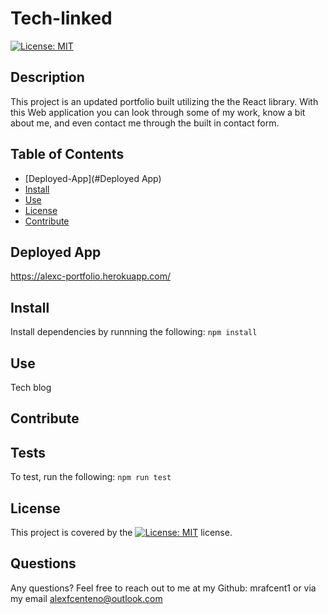 # Tech-linked
[![License: MIT](https://img.shields.io/badge/License-MIT-yellow.svg)](https://opensource.org/licenses/MIT)

## Description
This project is an updated portfolio built utilizing the the React library.
With this Web application you can look through some of my work, know a bit about me, and even contact me through the built in contact form.

## Table of Contents
* [Deployed-App](#Deployed App)
* [Install](#Install)
* [Use](#Use)
* [License](#License)
* [Contribute](#Contribute)

## Deployed App
https://alexc-portfolio.herokuapp.com/

## Install
Install dependencies by runnning the following:
`npm install`

## Use
Tech blog 

## Contribute


## Tests
To test, run the following:
`npm run test`

## License
This project is covered by the [![License: MIT](https://img.shields.io/badge/License-MIT-yellow.svg)](https://opensource.org/licenses/MIT) license.

## Questions
Any questions? Feel free to reach out to me at my Github: mrafcent1 or via my email alexfcenteno@outlook.com
